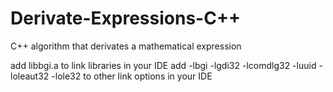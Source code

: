 # Derivate-Expressions-C++
C++ algorithm that derivates a mathematical expression

add libbgi.a to link libraries in your IDE
add -lbgi -lgdi32 -lcomdlg32 -luuid -loleaut32 -lole32 to other link options in your IDE
